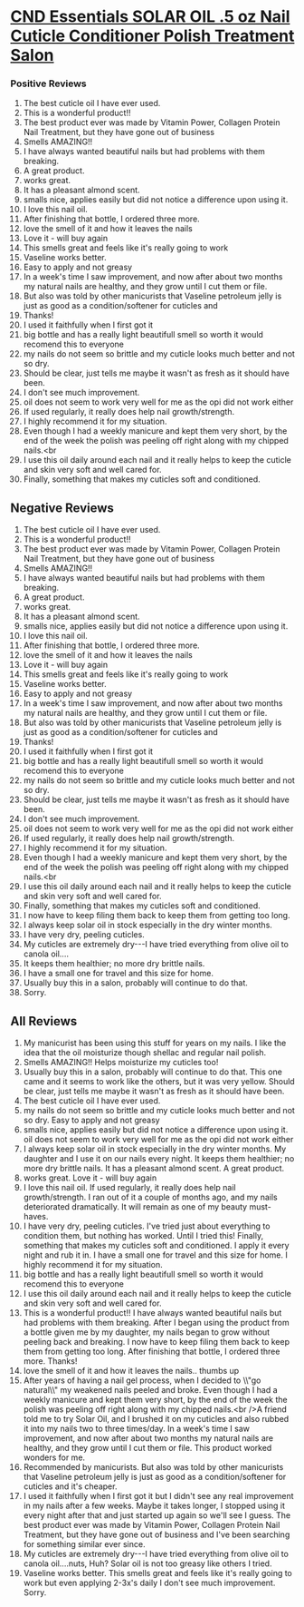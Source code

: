 # [CND Essentials SOLAR OIL .5 oz Nail Cuticle Conditioner Polish Treatment Salon](https://products.checkmycream.com/products/CND-Essentials-SOLAR-OIL-.5-oz-Nail-Cuticle-Conditioner-Polish-Treatment-Salon.html)

### Positive Reviews

<ol>
      <li>The best cuticle oil I have ever used.</li>
      <li>This is a wonderful product!!  </li>
      <li>The best product ever was made by Vitamin Power, Collagen Protein Nail Treatment, but they have gone out of business</li>
      <li>Smells AMAZING!!</li>
      <li>I have always wanted beautiful nails but had problems with them breaking.</li>
      <li>A great product.</li>
      <li>works great.</li>
      <li>It has a pleasant almond scent.  </li>
      <li>smalls nice, applies easily but did not notice a difference upon using it.</li>
      <li>I love this nail oil.  </li>
      <li>After finishing that bottle, I ordered three more.  </li>
      <li>love the smell of it and how it leaves the nails</li>
      <li>Love it - will buy again</li>
      <li>This smells great and feels like it&#x27;s really going to work</li>
      <li>Vaseline works better.  </li>
      <li>Easy to apply and not greasy</li>
      <li>In a week&#x27;s time I saw improvement, and now after about two months my natural nails are healthy, and they grow until I cut them or file.</li>
      <li>But also was told by other manicurists that Vaseline petroleum jelly is just as good as a condition/softener for cuticles and</li>
      <li>Thanks!</li>
      <li>I used it faithfully when I first got it</li>
      <li>big bottle and has a really light beautifull smell so worth it would recomend this to everyone</li>
      <li>my nails do not seem so brittle and my cuticle looks much better and not so dry.  </li>
      <li>Should be clear, just tells me maybe it wasn&#x27;t as fresh as it should have been.</li>
      <li>I don&#x27;t see much improvement.  </li>
      <li>oil does not seem to work very well for me as the opi did not work either</li>
      <li>If used regularly, it really does help nail growth/strength.  </li>
      <li>I highly recommend it for my situation.</li>
      <li>Even though I had a weekly manicure and kept them very short, by the end of the week the polish was peeling off right along with my chipped nails.&lt;br</li>
      <li>I use this oil daily around each nail and it really helps to keep the cuticle and skin very soft and well cared for.</li>
      <li>Finally, something that makes my cuticles soft and conditioned.</li>
</ol>


<h2>Negative Reviews</h2>
<ol>
<li> The best cuticle oil I have ever used.</li>
<li> This is a wonderful product!!  </li>
<li> The best product ever was made by Vitamin Power, Collagen Protein Nail Treatment, but they have gone out of business</li>
<li> Smells AMAZING!!</li>
<li> I have always wanted beautiful nails but had problems with them breaking.</li>
<li> A great product.</li>
<li> works great.</li>
<li> It has a pleasant almond scent.  </li>
<li> smalls nice, applies easily but did not notice a difference upon using it.</li>
<li> I love this nail oil.  </li>
<li> After finishing that bottle, I ordered three more.  </li>
<li> love the smell of it and how it leaves the nails</li>
<li> Love it - will buy again</li>
<li> This smells great and feels like it&#x27;s really going to work</li>
<li> Vaseline works better.  </li>
<li> Easy to apply and not greasy</li>
<li> In a week&#x27;s time I saw improvement, and now after about two months my natural nails are healthy, and they grow until I cut them or file.</li>
<li> But also was told by other manicurists that Vaseline petroleum jelly is just as good as a condition/softener for cuticles and</li>
<li> Thanks!</li>
<li> I used it faithfully when I first got it</li>
<li> big bottle and has a really light beautifull smell so worth it would recomend this to everyone</li>
<li> my nails do not seem so brittle and my cuticle looks much better and not so dry.  </li>
<li> Should be clear, just tells me maybe it wasn&#x27;t as fresh as it should have been.</li>
<li> I don&#x27;t see much improvement.  </li>
<li> oil does not seem to work very well for me as the opi did not work either</li>
<li> If used regularly, it really does help nail growth/strength.  </li>
<li> I highly recommend it for my situation.</li>
<li> Even though I had a weekly manicure and kept them very short, by the end of the week the polish was peeling off right along with my chipped nails.&lt;br</li>
<li> I use this oil daily around each nail and it really helps to keep the cuticle and skin very soft and well cared for.</li>
<li> Finally, something that makes my cuticles soft and conditioned.</li>
<li> I now have to keep filing them back to keep them from getting too long.  </li>
<li> I always keep solar oil in stock especially in the dry winter months.  </li>
<li> I have very dry, peeling cuticles.</li>
<li> My cuticles are extremely dry---I have tried everything from olive oil to canola oil....</li>
<li> It keeps them healthier; no more dry brittle nails.  </li>
<li> I have a small one for travel and this size for home.</li>
<li> Usually buy this in a salon, probably will continue to do that.</li>
<li> Sorry.</li>
</ol>

<h2>All Reviews</h2>

<ol>
    <li> My manicurist has been using this stuff for years on my nails. I like the idea that the oil moisturize though shellac and regular nail polish.</li>
    <li> Smells AMAZING!! Helps moisturize my cuticles too!</li>
    <li> Usually buy this in a salon, probably will continue to do that. This one came and it seems to work like the others, but it was very yellow. Should be clear, just tells me maybe it wasn&#x27;t as fresh as it should have been.</li>
    <li> The best cuticle oil I have ever used.</li>
    <li> my nails do not seem so brittle and my cuticle looks much better and not so dry.  Easy to apply and not greasy</li>
    <li> smalls nice, applies easily but did not notice a difference upon using it. oil does not seem to work very well for me as the opi did not work either</li>
    <li> I always keep solar oil in stock especially in the dry winter months.  My daughter and I use it on our nails every night.  It keeps them healthier; no more dry brittle nails.  It has a pleasant almond scent.  A great product.</li>
    <li> works great. Love it - will buy again</li>
    <li> I love this nail oil.  If used regularly, it really does help nail growth/strength.  I ran out of it a couple of months ago, and my nails deteriorated dramatically.  It will remain as one of my beauty must-haves.</li>
    <li> I have very dry, peeling cuticles. I&#x27;ve tried just about everything to condition them, but nothing has worked. Until I tried this! Finally, something that makes my cuticles soft and conditioned. I apply it every night and rub it in. I have a small one for travel and this size for home. I highly recommend it for my situation.</li>
    <li> big bottle and has a really light beautifull smell so worth it would recomend this to everyone</li>
    <li> I use this oil daily around each nail and it really helps to keep the cuticle and skin very soft and well cared for.</li>
    <li> This is a wonderful product!!  I have always wanted beautiful nails but had problems with them breaking. After I began using the product from a bottle given me by my daughter, my nails began to grow without peeling back and breaking.  I now have to keep filing them back to keep them from getting too long.  After finishing that bottle, I ordered three more.  Thanks!</li>
    <li> love the smell of it and how it leaves the nails.. thumbs up</li>
    <li> After years of having a nail gel process, when I decided to \\&quot;go natural\\&quot; my weakened nails peeled and broke. Even though I had a weekly manicure and kept them very short, by the end of the week the polish was peeling off right along with my chipped nails.&lt;br /&gt;A friend told me to try Solar Oil, and I brushed it on my cuticles and also rubbed it into my nails two to three times/day. In a week&#x27;s time I saw improvement, and now after about two months my natural nails are healthy, and they grow until I cut them or file. This product worked wonders for me.</li>
    <li> Recommended by manicurists.  But also was told by other manicurists that Vaseline petroleum jelly is just as good as a condition/softener for cuticles and it&#x27;s cheaper.</li>
    <li> I used it faithfully when I first got it but I didn&#x27;t see any real improvement in my nails after a few weeks.  Maybe it takes longer, I stopped using it every night after that and just started up again so we&#x27;ll see I guess.  The best product ever was made by Vitamin Power, Collagen Protein Nail Treatment, but they have gone out of business and I&#x27;ve been searching for something similar ever since.</li>
    <li> My cuticles are extremely dry---I have tried everything from olive oil to canola oil....nuts, Huh? Solar oil is not too greasy like others I tried.</li>
    <li> Vaseline works better.  This smells great and feels like it&#x27;s really going to work but even applying 2-3x&#x27;s daily I don&#x27;t see much improvement.  Sorry.</li>
</ol>




